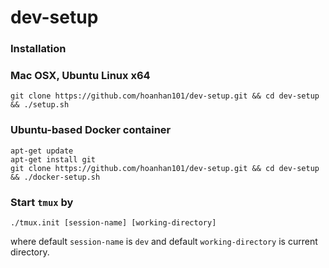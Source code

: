 # dev-setup

### Installation 

### Mac OSX, Ubuntu Linux x64
```
git clone https://github.com/hoanhan101/dev-setup.git && cd dev-setup && ./setup.sh
```

### Ubuntu-based Docker container
```
apt-get update
apt-get install git
git clone https://github.com/hoanhan101/dev-setup.git && cd dev-setup && ./docker-setup.sh
```

### Start `tmux` by
```
./tmux.init [session-name] [working-directory]
```
where default `session-name` is `dev` and default `working-directory` is
current directory.
